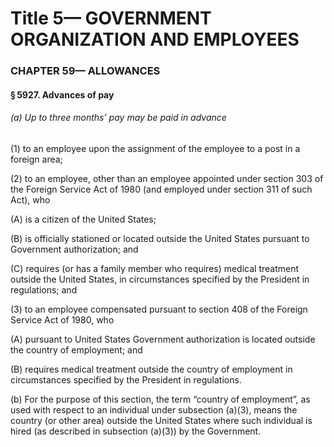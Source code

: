 
# Title 5— GOVERNMENT ORGANIZATION AND EMPLOYEES
### CHAPTER 59— ALLOWANCES
#### § 5927. Advances of pay
###### (a) Up to three months’ pay may be paid in advance

(1) to an employee upon the assignment of the employee to a post in a foreign area;

(2) to an employee, other than an employee appointed under section 303 of the Foreign Service Act of 1980 (and employed under section 311 of such Act), who

(A) is a citizen of the United States;

(B) is officially stationed or located outside the United States pursuant to Government authorization; and

(C) requires (or has a family member who requires) medical treatment outside the United States, in circumstances specified by the President in regulations; and

(3) to an employee compensated pursuant to section 408 of the Foreign Service Act of 1980, who

(A) pursuant to United States Government authorization is located outside the country of employment; and

(B) requires medical treatment outside the country of employment in circumstances specified by the President in regulations.

(b) For the purpose of this section, the term “country of employment”, as used with respect to an individual under subsection (a)(3), means the country (or other area) outside the United States where such individual is hired (as described in subsection (a)(3)) by the Government.
